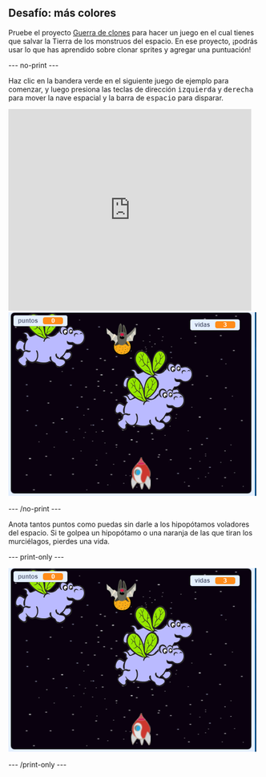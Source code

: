 ## Desafío: más colores

Pruebe el proyecto [Guerra de clones](https://projects.raspberrypi.org/en/projects/clone-wars?utm_source=pathway&utm_medium=whatnext&utm_campaign=projects) para hacer un juego en el cual tienes que salvar la Tierra de los monstruos del espacio. En ese proyecto, ¡podrás usar lo que has aprendido sobre clonar sprites y agregar una puntuación!

\--- no-print \---

Haz clic en la bandera verde en el siguiente juego de ejemplo para comenzar, y luego presiona las teclas de dirección <kbd>izquierda</kbd> y <kbd>derecha</kbd> para mover la nave espacial y la barra de <kbd>espacio</kbd> para disparar.

<div class="scratch-preview">
  <iframe allowtransparency="true" width="485" height="402" src="https://scratch.mit.edu/projects/embed/276887163/?autostart=false" frameborder="0" scrolling="no"></iframe>
  <img src="images/clone-showcase.png">
</div>

\--- /no-print \---

Anota tantos puntos como puedas sin darle a los hipopótamos voladores del espacio. Si te golpea un hipopótamo o una naranja de las que tiran los murciélagos, pierdes una vida.

\--- print-only \---

![desc](images/clone-showcase.png)

\--- /print-only \---